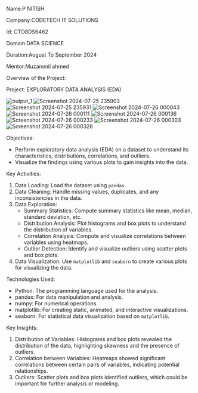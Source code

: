Name:P NITISH

Company:CODETECH IT SOLUTIONS

Id: CTO8DS6462

Domain:DATA SCIENCE

Duration:August To September 2024

Mentor:Muzammil ahmed

Overview of the Project:

Project: EXPLORATORY DATA ANALYSIS (EDA)

![output_1](https://github.com/user-attachments/assets/2a412722-ecc8-4818-bfad-47c922d47929)
![Screenshot 2024-07-25 235903](https://github.com/user-attachments/assets/6db39366-ed44-4656-9d64-bba154f28910)
![Screenshot 2024-07-25 235931](https://github.com/user-attachments/assets/c31f02c7-93de-40b4-a306-656042be7580)
![Screenshot 2024-07-26 000043](https://github.com/user-attachments/assets/1c0be95b-0c34-451e-86fe-c02237d9a99f)
![Screenshot 2024-07-26 000111](https://github.com/user-attachments/assets/a69ac08a-8d31-42af-b22e-23a6c8368f33)
![Screenshot 2024-07-26 000136](https://github.com/user-attachments/assets/d74b1ca3-ce3b-4298-8c14-6757304f80db)
![Screenshot 2024-07-26 000233](https://github.com/user-attachments/assets/d4395914-fce8-4be9-957c-c3acb6c85794)
![Screenshot 2024-07-26 000303](https://github.com/user-attachments/assets/797a329b-dc0f-49c6-b832-07d94e53a137)
![Screenshot 2024-07-26 000326](https://github.com/user-attachments/assets/701dad9c-83fc-45da-8287-4adeffa44773)


 Objectives:
- Perform exploratory data analysis (EDA) on a dataset to understand its characteristics, distributions, correlations, and outliers.
- Visualize the findings using various plots to gain insights into the data.

 Key Activities:
1. Data Loading: Load the dataset using `pandas`.
2. Data Cleaning: Handle missing values, duplicates, and any inconsistencies in the data.
3. Data Exploration:
   - Summary Statistics: Compute summary statistics like mean, median, standard deviation, etc.
   - Distribution Analysis: Plot histograms and box plots to understand the distribution of variables.
   - Correlation Analysis: Compute and visualize correlations between variables using heatmaps.
   - Outlier Detection: Identify and visualize outliers using scatter plots and box plots.
4. Data Visualization: Use `matplotlib` and `seaborn` to create various plots for visualizing the data.

 Technologies Used:
- Python: The programming language used for the analysis.
- pandas: For data manipulation and analysis.
- numpy: For numerical operations.
- matplotlib: For creating static, animated, and interactive visualizations.
- seaborn: For statistical data visualization based on `matplotlib`.

 Key Insights:
1. Distribution of Variables: Histograms and box plots revealed the distribution of the data, highlighting skewness and the presence of outliers.
2. Correlation between Variables: Heatmaps showed significant correlations between certain pairs of variables, indicating potential relationships.
3. Outliers: Scatter plots and box plots identified outliers, which could be important for further analysis or modeling.

